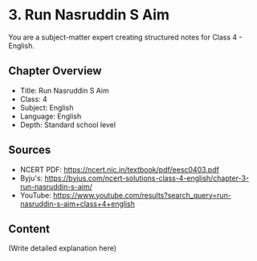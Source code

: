 # 3. Run Nasruddin S Aim

You are a subject-matter expert creating structured notes for Class 4 - English.

## Chapter Overview
- Title: Run Nasruddin S Aim
- Class: 4
- Subject: English
- Language: English
- Depth: Standard school level

## Sources
- NCERT PDF: https://ncert.nic.in/textbook/pdf/eesc0403.pdf
- Byju's: https://byjus.com/ncert-solutions-class-4-english/chapter-3-run-nasruddin-s-aim/
- YouTube: https://www.youtube.com/results?search_query=run-nasruddin-s-aim+class+4+english

## Content
(Write detailed explanation here)

